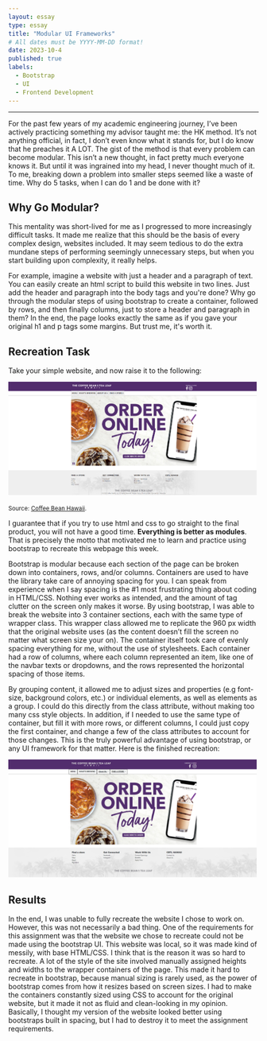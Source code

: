 ```yaml
---
layout: essay
type: essay
title: "Modular UI Frameworks"
# All dates must be YYYY-MM-DD format!
date: 2023-10-4
published: true
labels:
  - Bootstrap
  - UI 
  - Frontend Development
---
```

<hr>
For the past few years of my academic engineering journey, I’ve been actively practicing something my advisor taught me: the HK method. It’s not anything official, in fact, I don’t even know what it stands for, but I do know that he preaches it A LOT. The gist of the method is that every problem can become modular. This isn’t a new thought, in fact pretty much everyone knows it. But until it was ingrained into my head, I never thought much of it. To me, breaking down a problem into smaller steps seemed like a waste of time. Why do 5 tasks, when I can do 1 and be done with it? 

## Why Go Modular?

This mentality was short-lived for me as I progressed to more increasingly difficult tasks. It made me realize that this should be the basis of every complex design, websites included. It may seem tedious to do the extra mundane steps of performing seemingly unnecessary steps, but when you start building upon complexity, it really helps. 

For example, imagine a website with just a header and a paragraph of text. You can easily create an html script to build this website in two lines. Just add the header and paragraph into the body tags and you're done? Why go through the modular steps of using bootstrap to create a container, followed by rows, and then finally columns, just to store a header and paragraph in them? In the end, the page looks exactly the same as if you gave your original h1 and p tags some margins. But trust me, it's worth it. 

## Recreation Task
Take your simple website, and now raise it to the following: <br>

<img width="500px" class="rounded float-start pe-4" src="../img/original_site.png">

<small>Source: [Coffee Bean Hawaii](http://coffeebeanhawaii.com/).</small> <br>

I guarantee that if you try to use html and css to go straight to the final product, you will not have a good time. **Everything is better as modules**. That is precisely the motto that motivated me to learn and practice using bootstrap to recreate this webpage this week. 

Bootstrap is modular because each section of the page can be broken down into containers, rows, and/or columns. Containers are used to have the library take care of annoying spacing for you. I can speak from experience when I say spacing is the #1 most frustrating thing about coding in HTML/CSS. Nothing ever works as intended, and the amount of tag clutter on the screen only makes it worse. By using bootstrap, I was able to break the website into 3 container sections, each with the same type of wrapper class. This wrapper class allowed me to replicate the 960 px width that the original website uses (as the content doesn’t fill the screen no matter what screen size your on). The container itself took care of evenly spacing everything for me, without the use of stylesheets. Each container had a row of columns, where each column represented an item, like one of the navbar texts or dropdowns, and the rows represented the horizontal spacing of those items. 

By grouping content, it allowed me to adjust sizes and properties (e.g font-size, background colors, etc.) or individual elements, as well as elements as a group. I could do this directly from the class attribute, without making too many css style objects. In addition, if I needed to use the same type of container, but fill it with more rows, or different columns, I could just copy the first container, and change a few of the class attributes to account for those changes. This is the truly powerful advantage of using bootstrap, or any UI framework for that matter. Here is the finished recreation: <br>

<img width="500px" class="rounded float-start pe-4" src="../img/recreation_site.png">

## Results
In the end, I was unable to fully recreate the website I chose to work on. However, this was not necessarily a bad thing. One of the requirements for this assignment was that the website we chose to recreate could not be made using the bootstrap UI. This website was local, so it was made kind of messily, with base HTML/CSS. I think that is the reason it was so hard to recreate. A lot of the style of the site involved manually assigned heights and widths to the wrapper containers of the page. This made it hard to recreate in bootstrap, because manual sizing is rarely used, as the power of bootstrap comes from how it resizes based on screen sizes. I had to make the containers constantly sized using CSS to account for the original website, but it made it not as fluid and clean-looking in my opinion. Basically, I thought my version of the website looked better using bootstraps built in spacing, but I had to destroy it to meet the assignment requirements.
